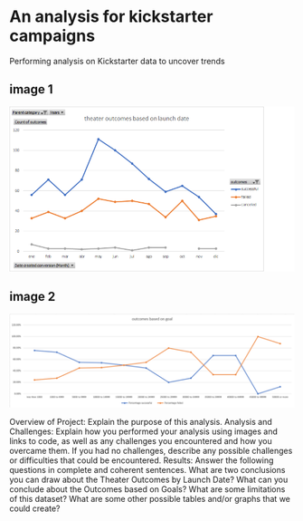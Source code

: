 # An analysis for kickstarter campaigns
Performing analysis on Kickstarter data to uncover trends

## image 1

![Alt text](/theater_outcomes_vs_launch_date.png "Image")

## image 2

![Alt text](/outcomes_vs_goals.png "Image")


Overview of Project: Explain the purpose of this analysis.
Analysis and Challenges: Explain how you performed your analysis using images and links to code, as well as any challenges you encountered and how you overcame them. If you had no challenges, describe any possible challenges or difficulties that could be encountered.
Results: Answer the following questions in complete and coherent sentences.
What are two conclusions you can draw about the Theater Outcomes by Launch Date?
What can you conclude about the Outcomes based on Goals?
What are some limitations of this dataset?
What are some other possible tables and/or graphs that we could create?
